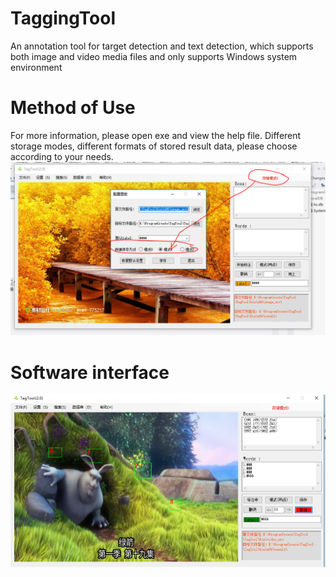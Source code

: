 # TaggingTool
An annotation tool for target detection and text detection, which supports both image and video media files 
and only supports Windows system environment
# Method of Use
For more information, please open exe and view the help file.
Different storage modes, different formats of stored result data, please choose according to your needs.
![](https://github.com/GXYM/TaggingTool/blob/master/bin/helpconfig/helpImg/1.PNG)
# Software interface
![](https://github.com/GXYM/TaggingTool/blob/master/bin/helpconfig/helpImg/11.PNG)

